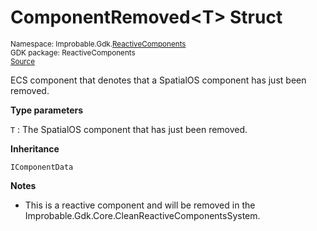 
# ComponentRemoved&lt;T&gt; Struct
<sup>
Namespace: Improbable.Gdk.<a href="{{urlRoot}}/api/reactive-components-index">ReactiveComponents</a><br/>
GDK package: ReactiveComponents<br/>
<a href="https://www.github.com/spatialos/gdk-for-unity/blob/0.2.3/workers/unity/Packages/com.improbable.gdk.core/ReactiveComponents/Components/ReactiveComponents.cs/#L31">Source</a>
<style>
a code {
                    padding: 0em 0.25em!important;
}
code {
                    background-color: #ffffff!important;
}
</style>
</sup>


</p>



<p>ECS component that denotes that a SpatialOS component has just been removed. </p>


</p>

<b>Type parameters</b>

<code>T</code> : The SpatialOS component that has just been removed. 


</p>

<b>Inheritance</b>

<code>IComponentData</code>


</p>

<b>Notes</b>

- This is a reactive component and will be removed in the Improbable.Gdk.Core.CleanReactiveComponentsSystem. 












